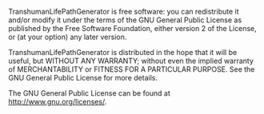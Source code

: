   TranshumanLifePathGenerator is free software: you can redistribute it 
  and/or modify it under the terms of the GNU General Public License as 
  published by the Free Software Foundation, either version 2 of the 
  License, or (at your option) any later version.
 
  TranshumanLifePathGenerator is distributed in the hope that it will
  be useful, but WITHOUT ANY WARRANTY; without even the implied warranty 
  of MERCHANTABILITY or FITNESS FOR A PARTICULAR PURPOSE.  See the
  GNU General Public License for more details.
 
  The GNU General Public License can be found at
  <http://www.gnu.org/licenses/>.